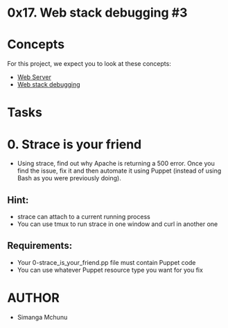 # 0x17. Web stack debugging #3

# Concepts
For this project, we expect you to look at these concepts:
- [Web Server](https://intranet.alxswe.com/concepts/17)
- [Web stack debugging](https://intranet.alxswe.com/concepts/68)

# Tasks
# 0. Strace is your friend
- Using strace, find out why Apache is returning a 500 error. Once you find the issue, fix it and then automate it using Puppet (instead of using Bash as you were previously doing).
## Hint:

- strace can attach to a current running process
- You can use tmux to run strace in one window and curl in another one
## Requirements:
- Your 0-strace_is_your_friend.pp file must contain Puppet code
- You can use whatever Puppet resource type you want for you fix


# AUTHOR
- Simanga Mchunu
